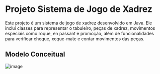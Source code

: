 # Projeto Sistema de Jogo de Xadrez


Este projeto é um sistema de jogo de xadrez desenvolvido em Java.
Ele inclui classes para representar o tabuleiro, peças de xadrez, movimentos especiais como roque, en passant e promoção,
além de funcionalidades para verificar cheque, xeque-mate e contar movimentos das peças.

## Modelo Conceitual
![image](https://github.com/marianasauer/dslist_project/assets/105138712/4ddb701e-e955-4746-b8c8-10117de6afa8)
